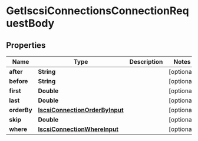 

# GetIscsiConnectionsConnectionRequestBody


## Properties

Name | Type | Description | Notes
------------ | ------------- | ------------- | -------------
**after** | **String** |  |  [optional]
**before** | **String** |  |  [optional]
**first** | **Double** |  |  [optional]
**last** | **Double** |  |  [optional]
**orderBy** | [**IscsiConnectionOrderByInput**](IscsiConnectionOrderByInput.md) |  |  [optional]
**skip** | **Double** |  |  [optional]
**where** | [**IscsiConnectionWhereInput**](IscsiConnectionWhereInput.md) |  |  [optional]



